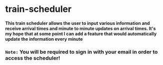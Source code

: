 # train-scheduler
#### This train scheduler allows the user to input various information and receive arrival times and minute to minute updates on arrival times. It's my hope that at some point I can add a feature that would automatically update the information every minute
### `Note:` You will be required to sign in with your email in order to access the scheduler! 
